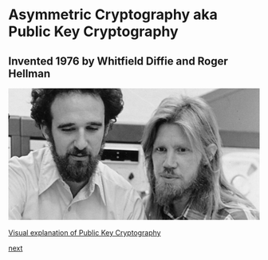 # Asymmetric Cryptography aka Public Key Cryptography

## Invented 1976 by Whitfield Diffie and Roger Hellman

![Diffie-Hellman](img/diffie-hellman.jpg)

[Visual explanation of Public Key Cryptography](https://www.youtube.com/watch?v=YEBfamv-_do&feature=youtu.be&t=161)

[next](slide3-crypto-style.md)